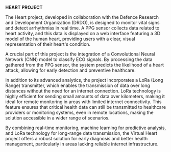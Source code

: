  ******HEART PROJECT******


The Heart project, developed in collaboration with the Defence Research and Development Organization (DRDO), is designed to monitor vital signs and detect arrhythmias in real time. A PPG sensor collects data related to heart activity, and this data is displayed on a web interface featuring a 3D model of the human heart, providing users with a clear, visual representation of their heart's condition.

A crucial part of this project is the integration of a Convolutional Neural Network (CNN) model to classify ECG signals. By processing the data gathered from the PPG sensor, the system predicts the likelihood of a heart attack, allowing for early detection and preventive healthcare.

In addition to its advanced analytics, the project incorporates a LoRa (Long Range) transmitter, which enables the transmission of data over long distances without the need for an internet connection. LoRa technology is highly efficient for sending small amounts of data over kilometers, making it ideal for remote monitoring in areas with limited internet connectivity. This feature ensures that critical health data can still be transmitted to healthcare providers or monitoring systems, even in remote locations, making the solution accessible in a wider range of scenarios.

By combining real-time monitoring, machine learning for predictive analysis, and LoRa technology for long-range data transmission, the Virtual Heart project offers a robust solution for early diagnosis and better health management, particularly in areas lacking reliable internet infrastructure.

